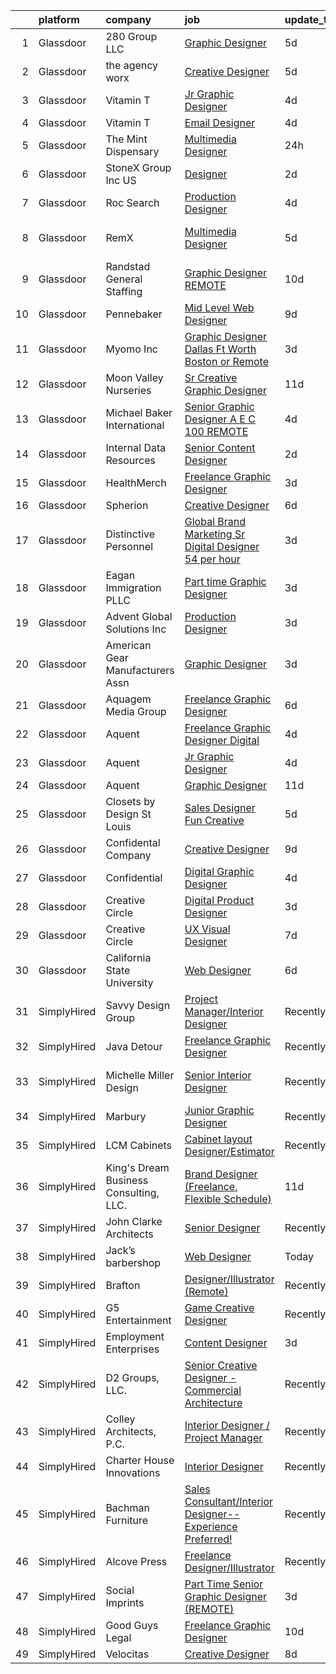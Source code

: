 

|    | platform    | company                                | job                                                                                                                                                                                                                                                                                                                                                                                                                                                                                                                                                                                                                                                                                                                                                                                                                                                                                                                                                                                                                  | update_time   | location             |
|---:|:------------|:---------------------------------------|:---------------------------------------------------------------------------------------------------------------------------------------------------------------------------------------------------------------------------------------------------------------------------------------------------------------------------------------------------------------------------------------------------------------------------------------------------------------------------------------------------------------------------------------------------------------------------------------------------------------------------------------------------------------------------------------------------------------------------------------------------------------------------------------------------------------------------------------------------------------------------------------------------------------------------------------------------------------------------------------------------------------------|:--------------|:---------------------|
|  1 | Glassdoor   | 280 Group LLC                          | [Graphic Designer](https://www.glassdoor.com/partner/jobListing.htm?pos=106&ao=1110586&s=58&guid=0000018210165e75b4ea6e7f03a25958&src=GD_JOB_AD&t=SR&vt=w&ea=1&cs=1_144559dc&cb=1658127278115&jobListingId=1008000486432&cpc=AC285F3A3ECA6BB0&jrtk=3-0-1g881cnljk26s801-1g881cnm4ghpq801-8e0ca34653e8e05b--6NYlbfkN0A96WIVUs5SSd1e5sdPWOjBiMJz3fk-GTbl_X95fEr7N7_O7gG7yYqATSY5E6jF4LOAu-d1G5vqmQK5-aVG4tOej9c_eEuMuqH8C1GeeNW2KtJSJ31b6MoFFw5KM710vWFGSjvXW7I3OG-OwT4mnPnLIfvWCjlnumDR2ayBGhUSESBLxX0cWl5Bz0cpK3t8G0XdIqI-yeIw-PYVoi4KpbED-s9sDAYL06iH-TGNmfH7ubQUmlaNIoRskVkc4KvZ8VWdzT3zLsLI7822iz6wVebdF2_oSjbzwFSxtB8PeKktozMRPz0g55k7Ehqdjr8teXJ53b8yHXoDnHFbW05IjrOiNdQOF2SmVY1uwj5F66MT9gH8Enl69vpHxA1PkEurDr424Nan7fi_Mldk2s4fnqFPsXQlzsAmwxogE5UL2LCOBO1HlvSYOlUlfsen-gbR20QNhFNo6QDPvFpFgYMr8LV6O_HXTGUsBx01SPS2fn_c34j1LRShFatR)                                                                                                                                                                          | 5d            | Remote               |
|  2 | Glassdoor   | the agency worx                        | [Creative Designer](https://www.glassdoor.com/partner/jobListing.htm?pos=119&ao=1110586&s=58&guid=0000018210165e75b4ea6e7f03a25958&src=GD_JOB_AD&t=SR&vt=w&ea=1&cs=1_1b77ab6f&cb=1658127278118&jobListingId=1007999979667&cpc=F41FEAB56D215062&jrtk=3-0-1g881cnljk26s801-1g881cnm4ghpq801-63945e7974dcb0bf--6NYlbfkN0CNOKpjDIEH11s39GTuUki_mvxNbnX5BtDlH5CMrheAnKze_5JrwQ4joDkGUDohP_RybvKQguCwO2bzn207p_14mbiHcywFIa1HWF2UP0_3f5Zk975uTAq5uCVwflsu_JCSQSKbiQ7a0xIZd76aSwml-WNW-2GZAACyMpIWDnwBr8SUJBdJ9gJtZ6GRC9VA3zu5lgQ849WE0P7rvnimHLUpujHTl0H8x3sLYhK4r6Vf8VxaiHsqU6K3PYvfhrf7fValYISscQ2TV4V54PBo6mx4-Lp0mX-Jybaa3VHuaMU5ztHZ3opUqutbbvvMjvQGf2oAYqEYMBaafQmSnA9ElZm8ULunVTbNtRcbococ2lm7pvDUB-kqLOtV9UoDgGDcq53xIAMGIc0_vp_9KHygXOdSHTGfNs2fqzvaC2JYcow20VJj9k6paU5W7KoI9aph6ELvF6zDXy5eKIHQmnNRWM_EBfvzib8T2bq_NX39s6-I52qnSiNBe5cl)                                                                                                                                                                         | 5d            | Remote               |
|  3 | Glassdoor   | Vitamin T                              | [Jr  Graphic Designer](https://www.glassdoor.com/partner/jobListing.htm?pos=128&ao=1110586&s=58&guid=0000018210165e75b4ea6e7f03a25958&src=GD_JOB_AD&t=SR&vt=w&cs=1_39671b83&cb=1658127278118&jobListingId=1008004122109&cpc=451933188B21919D&jrtk=3-0-1g881cnljk26s801-1g881cnm4ghpq801-f927bbf179ecebf4--6NYlbfkN0DMrcEu7yrtATojKJA7cEzGQ3FdRGWLh0CZQInL4ECGI6k5tN82kdM0cJmh4vC7GgjU4IZFPHYOlc5pUxMEeRMxtJYZKHkPHdtO62Iy9lVoZhAIu2S4XzkDEEtmJ95GBdsERpUV-98-k1rqGhn_uEH7OyVudsc8q053j9TlfObxls7rNxZ-wboGelURWMqY_mdQC7ySZjRbIEl9KSerNQ82ctBG2hEx5rIXp5mcih_vF-p_6kxcBnAnYqMWPLvNzxHKhIjjd5ysNqUqMk7a5Dj4-Q2Qfvi6iO_jRxaHz_kTbKZDloEeyd2CwCuq0-5DQkT6lUsXeHDShmFG1BdDJSeFOqwHtb_N9OkWztb0lMd_mrl_D-EkNGohWXUc2Zm5J1E40YF3p7dT9wu8lOLsYFmWakmL_b3PPEH421L2x_enlxh4jT25IvUj3m81cxUAJMKCe-WNsxvzGdVETBHDj-lVhQ0lPWYvNDQ%3D)                                                                                                                                                                                             | 4d            | Carlsbad, CA         |
|  4 | Glassdoor   | Vitamin T                              | [Email Designer](https://www.glassdoor.com/partner/jobListing.htm?pos=123&ao=1110586&s=58&guid=0000018210165e75b4ea6e7f03a25958&src=GD_JOB_AD&t=SR&vt=w&cs=1_f80a79c6&cb=1658127278118&jobListingId=1008002796766&cpc=654405A9B1E0A9F5&jrtk=3-0-1g881cnljk26s801-1g881cnm4ghpq801-d87153d55e7e46a1--6NYlbfkN0DMrcEu7yrtATojKJA7cEzGQ3FdRGWLh0CZQInL4ECGI6k5tN82kdM0OKoro5eXmjql8SpAchbaBvot-IE8GEt7H0Wn7yzLDQibqQCjyq5rFuLesK_Ha0vnmsSq6hQiCPnlT9Or5hPi1CPf3l1Z14EsOZft4d7P_VIjuqwxh2cLfbZy-NK4DTaZarpP33FdUIII2maIkyzkpHEw3BwLWU_75shtzxYeYJyD28wRdroWTI18c_oj8tKwrrIUpC0YEtd5x2Xeyj_6ImpEfo-fajHlNUMrKcpHoTxNEGTIj0AbBlHhHAChtA_RqQeiYb4ivmd_H0JxTlMLJe_hMAIFFheFXlLfvEwi_HI6RctpeCbVoO7y4QPbaNUL_qGSPCubsCndFid0o9y4c9bH8uuniL1uB5fqQpH8qMMGdsDRQHLJT5K0cZTCg3WE4CgZMIyPi3Ohwye6YTEN55JaCT9-ymNW)                                                                                                                                                                                                                 | 4d            | Remote               |
|  5 | Glassdoor   | The Mint Dispensary                    | [Multimedia Designer](https://www.glassdoor.com/partner/jobListing.htm?pos=105&ao=1110586&s=58&guid=0000018210165e75b4ea6e7f03a25958&src=GD_JOB_AD&t=SR&vt=w&ea=1&cs=1_ad7c84dd&cb=1658127278115&jobListingId=1008010256428&cpc=155EB9D5185558AF&jrtk=3-0-1g881cnljk26s801-1g881cnm4ghpq801-a4d8624d1b5e04f8--6NYlbfkN0AtR68e5gWpPxoovZgA7Udo-dcymoK0NpHFMpIgh7LYz1VY5fzotQ-fsy6kz4ahi587Cb3AAlo2Nyi1eEgcsbP0akK-9qrfXpnrfuq5Jhaz-EIsTV8-8SgpjwrYJsG4jMe7yhQYFz39CTmaA8t9xLFZ5kJ4CITj8v7IlOLJqLfIOEV-CnaSq04O7URSLYZC6cKDva_biWn9DFR6Q10GxdVbSeO5vj1caSXWy4g7262UiETFezGfJt4Zd2YClNJZAhQc1NFsUK_o7dw4wo2pMyVPmR0cdC56T97_ALLCORkpC3jI9PsucYW-mqUqkgf_wZkfXOg_jDbj8774IRZsDAY9l4B1c0lXhoYk4ttBi6hWc9cI56tajqy9oAY9RYxN8dXw93EJ7wRWHmEp0tKKaO_LsPwCSnfCipzXcrD5yQnYW_sR4O7qMUSFdC778b1t7TdaoZFmeKjgu9A_r2oyaSPBoGCjQ5S53FOPkVb4N_HsABcNCkyHGtayI2rg4NkVx9w%3D)                                                                                                                                                         | 24h           | Tempe, AZ            |
|  6 | Glassdoor   | StoneX Group Inc  US                   | [Designer](https://www.glassdoor.com/partner/jobListing.htm?pos=103&ao=1110586&s=58&guid=0000018210165e75b4ea6e7f03a25958&src=GD_JOB_AD&t=SR&vt=w&cs=1_52a78282&cb=1658127278114&jobListingId=1008007366621&cpc=F9A77EB4FA44235E&jrtk=3-0-1g881cnljk26s801-1g881cnm4ghpq801-4778e83600432297--6NYlbfkN0BqEd8mKcsxVSLwRidLi-ap7Ff7gFSDy4wIMcyIZERRBLJc4cm9vnSAREG_ITkUyw4gIWKx3so3sV3Y0LRcEcFoy-qx_bS4PxiriGBubHgJdB5tV-ra3STuRoZPKS-tofg6NxPSfU4Dmm6xPiBHgtHW1WBRojqP-VSjvwjf5BEKl4SGAbr-fTDVi509ShL39PkzQQFpwo6eoq-FxSkyv6xqRTP_gWu815WF0lwuWGqTUoaoHDjG1IoUak59o1Nb3B2SD9F7M7tes-JuQ-cWiAmbqk6t-u8RXheJ--8x62p8zNKwSiNeWuY7m9sr-sGBm844gei04Q3QYgiCLQYCd-s47HoMG7Pj4B4cnzcP3zPPFjbg0WTWcJFCBqYOrL1ApA3hdvdvK0fnytct5vT2IxigTR75b8fFuCAoszeSwnLx_ny1ivWzgBIAwTWaU4nU-2dsAkx3ZJozfrx48oA40PDusx1omcukOMLdg-5jRjF2i5Vvu7EoW2ubj0CJm8t6eA0ExyJTmxRleA1xt3d0sQu6PweXjOj4PqMQHTXD2IZARFIEu5QFQ36W)                                                                                                                       | 2d            | Chicago, IL          |
|  7 | Glassdoor   | Roc Search                             | [Production Designer](https://www.glassdoor.com/partner/jobListing.htm?pos=118&ao=1110586&s=58&guid=0000018210165e75b4ea6e7f03a25958&src=GD_JOB_AD&t=SR&vt=w&ea=1&cs=1_2e3c94fb&cb=1658127278117&jobListingId=1008002873267&cpc=AC285F3A3ECA6BB0&jrtk=3-0-1g881cnljk26s801-1g881cnm4ghpq801-addaca8772c6d40c--6NYlbfkN0CMHfdvImXyhvk82aHanYmk_omNMXOkHedsHncAw9pogZQ8McdVG3ZgtV6D129IFYhfTL7yuxeJosBcH9muJWk9YjK52T1y8O0szOu9vTCKpmDjplYXk-IMpyXv9A-aKX-ksh4eAFC-aE-SiQhh8OCuPLec8bbQAg5TTcVH-hdjBv8d1fndIoosveEmcE8050CEUQwCfUU1njrcDTWrxcnDYA8MQVCzfzjSSIcX0_XhEYocmFkpgRFVMiHVOCZXvLlSXwWvKr6mfkfFj-P4he34gcsw6RStlVLJ_nS3aU-FVWy-Ev8OnMWjDOSzLPQmPOCxgpV37K8Vd4j0ZBNqlmMF8irvAjTT6ro2InuEVzAL1GkN1tR8ZOjBl3MCa8kodgcPCJaf0jQinUWRjvzcHp0HQawvkwEdtOAnrdHot517ZUSzMRZUtxCI4aaDf32a_2w2C2yengijbnfTqrftUR7bZ5S1UfswHUZNMNKODf4p8nzaRiTaAvsAV2FkVC9f06ZkfNg0kGwbZQ%3D%3D)                                                                                                                                           | 4d            | Remote               |
|  8 | Glassdoor   | RemX                                   | [Multimedia Designer](https://www.glassdoor.com/partner/jobListing.htm?pos=122&ao=1110586&s=58&guid=0000018210165e75b4ea6e7f03a25958&src=GD_JOB_AD&t=SR&vt=w&ea=1&cs=1_4f20c007&cb=1658127278118&jobListingId=1008000121887&cpc=0C139D4CAD5A6DB2&jrtk=3-0-1g881cnljk26s801-1g881cnm4ghpq801-57f97d4fab3b97ac--6NYlbfkN0BjjkWxnJMqt2bWVcRaVAlvBRsjLKeJHSTiWSuT7OinMbG--Fy5vnygDSAU1bjUzZ1VTW8LA7bc9abHLh_fTi753GJDLB3c1bH9fCr0jvhqfzRSth6g27U2uy5j1QLzU3cNZqixTjGpXq0Vx-LM0UknhVQnTBe0eb5xu2oiD9_uyHdvGRLDepRyN0qbryVETumWI92352ZaTrf5TZPsDQRPkZc1PME5NF_-Yq76kExbWS9jg_jjVP6AtikZXWWFlTm6NYsiy4JZOcvU69prA0LoZaNpspsC9r92z3cLz2Z15IWr5_2exuaJb_8bPKbOi0mcq9Z0zziEEa-9qODNSVIXlv5qrU6IEd83d8ubOfBu03apbtHLDyFKFAgV0c4EVbS8tGk3gzbwF_VrWUbqtgXfFeRxgLXANZhGv81cE4SEEvdK01jL85Cs4ibBe-CxVxgKSAVztaQKhAI28Asj407itYiVW2hE9FvpHoiTTTV2LE1aWnE53A1wv4mDlZ_EJ2qRXmNHdowxuFTDuzyrPIZvaeMlj3q9hAsewVk2dioEj8sC2vbQ7LR3L3449O8vrAg03DNL6Pj61W07M_3x79O1)                                                                       | 5d            | Fort Washington, PA  |
|  9 | Glassdoor   | Randstad General Staffing              | [Graphic Designer   REMOTE](https://www.glassdoor.com/partner/jobListing.htm?pos=117&ao=1110586&s=58&guid=0000018210165e75b4ea6e7f03a25958&src=GD_JOB_AD&t=SR&vt=w&ea=1&cs=1_830f25dd&cb=1658127278117&jobListingId=1007990726948&cpc=8795CF9063CD573D&jrtk=3-0-1g881cnljk26s801-1g881cnm4ghpq801-4705afaf81c910a4--6NYlbfkN0BP0SNj5t90jkfF5SbRhYc-YYyKnIlIACqwosTKYtJiUOPFcGVraBBNH3PqNVaKMlOuVmRJWKrrq4EM2jRhWlKfZxM8eXEywoHlN3U-M2UVWO94To79VdvpioeFj0KoewcVhePBU7vspZEM1G4UbOHc7zykI3Y0lskQjYjoXHr1-1fzniQvjeCbocNWq5LjqS4nndWyNgiMO_kj5AzpBFl8prYHD7Chl7rUhDcPQlZZJfSyHIWvHkwryV04KrOs8a4P9Y2tVS90mbecjf3iroMuUK1w82NNS-SLxQ5-57Z7xpRVLCgDl_qgVfbahs0OruBnmD8OmFVjo6f0byKBKh7vxqHFoBEtezkl0eav1Eu22HAJqlTU1WDdyYbOPL6_rxCs4ILpeGrKoQiRfSdFBM4u0S3RFADWCjFB2bb-x0YPhx8JQjEKYnb8CrW9xqg_LO8iAmjZI_eJTMAijwFx14n7ZsE2T5AcA652GjsVnRZ8UyPpxAR2Xuyqp0kmxZSQUrTPyLedMtS2GIwFNiaUUBZw4LuZVoQZM7K83K7UdeNKgDvhW_-jjiORvr8UvrX4YtETaVtV090xbJsabRwTEvmo6GWsg0FNn2Y7QwOEqhGdEmbfT-xJlOl9PWV81xPBHynU-o0xn9Ug94xmaq8090f8) | 10d           | Remote               |
| 10 | Glassdoor   | Pennebaker                             | [Mid Level Web Designer](https://www.glassdoor.com/partner/jobListing.htm?pos=115&ao=1110586&s=58&guid=0000018210165e75b4ea6e7f03a25958&src=GD_JOB_AD&t=SR&vt=w&ea=1&cs=1_ad7306fe&cb=1658127278117&jobListingId=1007992914380&cpc=334ABAF5D42DC775&jrtk=3-0-1g881cnljk26s801-1g881cnm4ghpq801-09f7b357db24a266--6NYlbfkN0BqUN6ztqptJ5eG394UO-ZfSRZGZkbpPm3u73UixmBvBI1Y1JxWCCSi4WD6T2NB-2gugfCPeo8ZQOUqAEtz66ZCnIC6U5F0XJKr1Jox5VrclONP9b6iMFBTOy58yKslxi4PmsPGdNOFX2yyjFl7ZGxSjiZNk-UbmLbgopj7iYK_0fPO0KhQH2T9X9_seLYZZxQDn8gM-2KEDWHYIZL7g2s_JpTBWDjiVkoV11aCKmqtuz-hn7J4mk6Xply_y5LUXjDtrv8HXjyUvS1IdYaH2GylA_WaLB-YbC0QrV5oC31xZKXLe5-drfB8MyEN-byuXysGyCt67RKlxWaNAh8J3HOYTQSTeO3ux59JEh3Sjuon4cFA063KPZApzOsWhJFecLRn3hrLB1Q23qDN9knzdzC23GpAB6hwIb-mbAKfj0akJln0AUvYYZh2WHO-IgwosJsVqmoTUwocHseEfjBRpxww2qm1cCw7cYZrmPEl1zUq8PnFmao9LCo6)                                                                                                                                                                    | 9d            | Remote               |
| 11 | Glassdoor   | Myomo  Inc                             | [Graphic Designer   Dallas Ft Worth  Boston  or Remote](https://www.glassdoor.com/partner/jobListing.htm?pos=114&ao=1110586&s=58&guid=0000018210165e75b4ea6e7f03a25958&src=GD_JOB_AD&t=SR&vt=w&ea=1&cs=1_58d70886&cb=1658127278117&jobListingId=1008005454852&cpc=47CFDC01B3F81FAC&jrtk=3-0-1g881cnljk26s801-1g881cnm4ghpq801-a60721b5dc3e7536--6NYlbfkN0DLpEccmgxn7yAIA1NLQdtOZWhQNSCsTyPjBFcOKIxK-lsLcWVfFK1KO99ZsibNpQR7ehHrFv0-0IjDZmi6-J3X3SJK00H7xetsBjKLjtjCRb0kMBrHsHgsoga7LMc6m3dzp4imLSWpUphnE6GqN0Y_3R3FDX8cLTDq55MaDehdt2DPHH2EnWRrrtFk_xnU_HXK4nw_o_p6Yt71XYr9PdcVe7U2xwBvOW-DFLXAFllRY2o4nQRNHaDG9RSKdww1SM3oz1g4xfxan__FVrC_bGkKEc1QZdI8BeMMDjGJG_RXW2GYA7tokOffBXiu-I-zo9rD4rXxrQj1bb0BrumFmdg5INjhjpQvcvvykUqkpy70d63PhT5qeIp8AoYLX7y6Rt660XiQRPYXov1cg7R_zs5dSLqc0fjaj7micGqsmmcYuVaCKoP32ywRLp51HvBGLZooPG9wdyV1Fx1qDVpfepZuVcUjxvAhNY9Kx0hugmqJl2IZWsArXvkMAMZBQ2a0DS10SCaw3e-16w%3D%3D)                                                                                                         | 3d            | Boston, MA           |
| 12 | Glassdoor   | Moon Valley Nurseries                  | [Sr  Creative Graphic Designer](https://www.glassdoor.com/partner/jobListing.htm?pos=101&ao=1110586&s=58&guid=0000018210165e75b4ea6e7f03a25958&src=GD_JOB_AD&t=SR&vt=w&ea=1&cs=1_7e0da245&cb=1658127278114&jobListingId=1007987586374&cpc=39BF0EDDD7C951CC&jrtk=3-0-1g881cnljk26s801-1g881cnm4ghpq801-2dc8b1d91e759f31--6NYlbfkN0CtYVjMIh5haAAiJ9gOyIueHAJ7ifDipeAmUsIwS91L00T9yPHEV-4ryS8uDvFbiFhYj1v6lxMLSY7PZOCO0MrMz3iTwxexNbaphAbaDXZO5fHYbEtv-UGMBItqODB3n2k7RaCx5Nql62VwAXgZsj7B0aB8z1MnQ4WQwzOwrYBW7dNPiIRuztUGl9bTwUvOQuL7CidVaqXZl2Prq2rq_dbnwAW9cyILyEVX6qoA1w1qBhPOmhPFUfiL1WnqUh4lOF9LhIonNX2R6tF-MZ7NxRDpISRBmZbKkRg6Z1saICR1LXMi8nRCeaEMVbxJbxcn9Ll6XS3e0WRnbe-hc5M90EGsgGdyBNOkBH-yvLhaAb_8g8BLCrppmb792hRKjoeym3dGLdhSKnrEjirFiAv6oXoEGjo7eS9-a3EZ28Xq9rhlhYhIUubHUDFwpjKjtqEcWx933ePnyOkFfW20MnXhHTpGivvv7cPZ_soH0mQ5WPtjdpTGaFchkkRnx0y8slzV8KPt3oi8yMONmWjqb_RFuRA5)                                                                                                                             | 11d           | Scottsdale, AZ       |
| 13 | Glassdoor   | Michael Baker International            | [Senior Graphic Designer   A E C   100  REMOTE](https://www.glassdoor.com/partner/jobListing.htm?pos=102&ao=1110586&s=58&guid=0000018210165e75b4ea6e7f03a25958&src=GD_JOB_AD&t=SR&vt=w&cs=1_8a53f8df&cb=1658127278113&jobListingId=1008003647290&cpc=4F748F1840550ABC&jrtk=3-0-1g881cnljk26s801-1g881cnm4ghpq801-fe1c8db2364e4908--6NYlbfkN0Bw6-PCJRpRXGAWvRKjRGO12LLkIPLF8Mel29qcmNmjc051Zg1Fu4MVlztxQQQgvSO0mu882ydATROMRq3nK6p594UDNxCN2h3MVWR62BZ1eKVqsk8te5xY6a_fqJprPSnWNCe80mmwmlxLAE5fLxpkG5L1f4qFXUWS4f86M4Q0pqb5vJe6QkQ2x0E8F6cHuN7UZmjIddUqaVaU-MXMBw--5PuzbN6Za2RXTCZ1v4s9WFkywTPZMeyp9vT1H6PUVayrmJ7QjnifwXvyD33HiPczGFotO83K3UkMGMJ2RQHJGCh7vsP-DgvIi5o6woyxabczXKhyZ2qHrmR-6pFLZuyTgpNFkcp6SSlSmcftV_gBRviTpp0N-vbP5vgAAGNZP7W3eKGI36KWTIzuGtS7fAju4nVyvNpeM5qyCWUgLT2t-Tae7iIi5-GBp1UuYTk2Iq1B6pWFx3xpRCBBvRCdmzreK6nJOavPTkMWpsKTCQe66poE3fbuM03a2_njRp9eS1ImAK9gnfYmwIEYx3rf6Dno)                                                                                                                  | 4d            | Los Angeles, CA      |
| 14 | Glassdoor   | Internal Data Resources                | [Senior Content Designer](https://www.glassdoor.com/partner/jobListing.htm?pos=126&ao=1110586&s=58&guid=0000018210165e75b4ea6e7f03a25958&src=GD_JOB_AD&t=SR&vt=w&ea=1&cs=1_710ffc6d&cb=1658127278118&jobListingId=1008008036128&cpc=B101C867B3EF2D75&jrtk=3-0-1g881cnljk26s801-1g881cnm4ghpq801-c5a1b39f7bf884f0--6NYlbfkN0D-IIHpRgNhhiguU_t6VlqfhfFf3-SclHiEW6RanCpGL0AEnsnTmiX299MBfDVxpfogOW2NHd6kzMnAvngkSddVr2fvDBryb0zRb98N1F6fbRcEjcDkmoskIqMdf0zBUXZiUAgkR4g1JSHgUtFUQSGKTgTDEAEJiNQL3aRVm_URgPkn1T33Iyq693YM8fq-ikol_N8b8kXzXk3hpgBT2Fgi3sGbXkTa_wDdkbLYOXajDCE2edWQoFoirw7yhC7sDwlP1zSvXAGaegKNGrWXUn4QvwmxljLoDxkMO76dNp04hXJPRn_aKox-tRVrLBzyPiYQAmDYvbPS-07qwtnfAoCib2feoLrhsIR8DXpL2LS8_OO0BD8FWkpE0tWyNHF-DDgy-gGkAKXCG4B2LNqzlJrUU4DAmlTf9awwoOufCj8vmSZeYGA9hzgSnngoErIngO4MfYcXTj4rZhf1wnpApujum-mQAOg3shpPVs5F8_PzFXNIzMoAXBIAvEhCReR5Lv6NHwVPAz_M9g%3D%3D)                                                                                                                                       | 2d            | Remote               |
| 15 | Glassdoor   | HealthMerch                            | [Freelance Graphic Designer](https://www.glassdoor.com/partner/jobListing.htm?pos=111&ao=1110586&s=58&guid=0000018210165e75b4ea6e7f03a25958&src=GD_JOB_AD&t=SR&vt=w&ea=1&cs=1_c6560f99&cb=1658127278116&jobListingId=1008005751463&cpc=C4A69CCDBB3B9599&jrtk=3-0-1g881cnljk26s801-1g881cnm4ghpq801-d04551f9b2678583--6NYlbfkN0CJfBDSEeEc7eUnd5rVrn_aucFjVrvzgr_Il_-mepVEc-BLHCDOq-mgCmeFXAeYHsF02brgSvziQCU-GFCF8qBdIgZ04X2e8CQON-LG0-R62OPXwxprqx22bF7M5wxVJHq92As2CIT941S1gZZvlDWFP2MWM1HNHby7FZViwuXuOIwvH4DhgIfXsCY_sHGqok6vsL3W4LVOq1lZvVwpTJrcdax0304Sp-_T4lOsP2Hp3SUYpHNpLeP8gWKq2vRlSggo6RwWLCOkA-l2hoTFsJyKSIzLAG4xIgOogI4hn17RvR8UeG4lw6x6PJLHEWcyEwvzleLwGnK8DHokCz78tAISzjkQcLa6wJrOSL7fwny73H95EiJAm-S6RyL0I8SnU3U1cxn6zOgD7b-Nh5aD1XOqpUi0pN94JXiLDUly_PBgH9jMRolhljpA1JpRk_RbXTBuPR7ijM_DUfYaZvZC_tBR3xalIiLq35G1viLPHC4fS5hUUSDomJvIyD2QGzFB_4I%3D)                                                                                                                                                  | 3d            | Miami, FL            |
| 16 | Glassdoor   | Spherion                               | [Creative Designer](https://www.glassdoor.com/partner/jobListing.htm?pos=116&ao=1110586&s=58&guid=0000018210165e75b4ea6e7f03a25958&src=GD_JOB_AD&t=SR&vt=w&ea=1&cs=1_d8cc7d1a&cb=1658127278117&jobListingId=1007997451737&cpc=B076152010A3B66C&jrtk=3-0-1g881cnljk26s801-1g881cnm4ghpq801-1e1398609a68b71d--6NYlbfkN0BpNZHkGCYrNx41be8qaaTe0TzeBrdPS_PZvndxEDoRqCuH3CNcO_WgIxvH872q8BXocWzhpZ2eRKqkciQtsNBTawKLGBCPr2cWDGwrhQ-bf1cswthjJFSiqlVhhCMNwL2HoaXnVr_hlWdlAjgOm77T8-YWdXZWO3viAo31AQo78StG72DOM7TWp8lqTKskptC1eoJG7tB9vdefPJjmOgYwRyvN_Obg51uiNIuH0ZK6idUfd91100v3OIJYdJth-8MW2Aq8KaU7vdBYixdcf0ZaFJ__gtOkUV4UB7q-Lin43KhzkUGAAliLDuXX4fBp5l8dZ8WMrb3VTIsDmdJfn5qCTMp6xuNbKh_sSrFbmN6_FqOnznyQFOnNIeEP6fHBXm-rcsrPHdu77LWRr-mxgwUEbjf3ZUDTG-t0GvA0HFYsR78qKr2ijF4lSdBNEKft-eJ-qTFh53pNtuvPDJYFXiKsgIs6KANaKCHCmA3WqCVcyoE66rVZTAzVKqGctUY5B0I%3D)                                                                                                                                                           | 6d            | Lebanon, IN          |
| 17 | Glassdoor   | Distinctive Personnel                  | [Global Brand Marketing   Sr  Digital Designer   54 per hour ](https://www.glassdoor.com/partner/jobListing.htm?pos=129&ao=1110586&s=58&guid=0000018210165e75b4ea6e7f03a25958&src=GD_JOB_AD&t=SR&vt=w&ea=1&cs=1_4ff0c873&cb=1658127278119&jobListingId=1008005957863&cpc=9908D8D4413DBB8A&jrtk=3-0-1g881cnljk26s801-1g881cnm4ghpq801-e4273e6d2344fb97--6NYlbfkN0Bb1fqSDhg_G_Bb30unkHTedSfEldPKzW63zOsO1RilGwA9q14zNEq21PNcvO4nXZGj4ifyQ4tDeOTgmHJe5U5qcUAFiNC36PDTsOUMRNm04aJLttqd439hpUUysNdzmQtEp9aCa1f9LFzeMjHDfyFk7Fnqh6fliEfr6ZncTl9O-DIb8uzJNJnsz9uouoLn87BskwYMGFiMScCVjSkF1T5uuvALoH7A-PVJ1sjjo7pAi-t7CjJf_mf8CiG0Vz2W-Lm3GWEMy3vh22phU98LgxwgRKdNfzsAE71mPu-uCDO8fE2GTyQbT1y4a7v92w56mWutCAtWlMnxGEmEYxZclKrwbY8MA6HZJG7pnvI2U9oka3WDreWd2U6oJp_EqU5si2v5-kO98IJexm7nX-o5k8DI5TLERlZC6OAGYAb5NajcNoNzottOXBIF2RwDokl8AYhkQ85Ql0aBlfAlgmcZt3_GSFPxvPV_U6FCE68MCfJPj7qAAkxI3XoSKvJiNoSKI7k6btG7haHmtUhhD_A4vYquUOUzoQRvchTEkDwrPn0v4A%3D%3D)                                                                  | 3d            | Los Angeles, CA      |
| 18 | Glassdoor   | Eagan Immigration PLLC                 | [Part time Graphic Designer](https://www.glassdoor.com/partner/jobListing.htm?pos=108&ao=1110586&s=58&guid=0000018210165e75b4ea6e7f03a25958&src=GD_JOB_AD&t=SR&vt=w&ea=1&cs=1_0b05d097&cb=1658127278116&jobListingId=1008005576653&cpc=8795CF9063CD573D&jrtk=3-0-1g881cnljk26s801-1g881cnm4ghpq801-ffb64c6432a15975--6NYlbfkN0Buln86G4cHs0EC-FAsLh6IU2Ro-7FSZk9LVJ1OxKyEEs35VxL3d-j6TnaBeQMVpG6KOB0XooWEK2BCHlfLITqaT1CI0B00RRy1M_J4Bq4Qy8geNw0oJT1vI7nlt1nIh_2_foYNpRNpyv2j1tEvO_TQKcxZO28Jg0kp_Gflnw7NRdoDpy0-ierb1ZJb0dqSp8her-2zx4GwyQtN5btegXwiOsmq4yvxBSXuL1dsjMDTt5HPg4ngG9BK_DUXfTBH0F-j0LVbMO-0B1zTdSXL7wsryYaN5_B_RzIDhn-7XiVlIzPGFKxuvE-PyAIObW6wmyXUgir_vXsAkU27l_5QApSVrhwyBOpOAQFGv9tyxw10OkZbrvMUxsuAQV4u76-HNCcGQ2p710J6rQuhMRXgOhcPKugAfnDgK-85Ugh_xyxDhbfVWU96VrNUzerYlk08Oa0SzREYWMB9iuwXjX42i9evlOfsValiAG_wY8AO9fIc94nbJM_9Pw5yJmydMGiuIOs%3D)                                                                                                                                                  | 3d            | Remote               |
| 19 | Glassdoor   | Advent Global Solutions  Inc           | [Production Designer](https://www.glassdoor.com/partner/jobListing.htm?pos=104&ao=1110586&s=58&guid=0000018210165e75b4ea6e7f03a25958&src=GD_JOB_AD&t=SR&vt=w&ea=1&cs=1_efe13aec&cb=1658127278114&jobListingId=1008006055441&cpc=F41FEAB56D215062&jrtk=3-0-1g881cnljk26s801-1g881cnm4ghpq801-61901665e7fa4d7c--6NYlbfkN0DIpdLJUpemWGeGK9aGkL8A97q7wooQJ2aAkTmG5zU8UI_WTracIWZHwrSN7ZMSmN6edLzs65ZGUUGmA5MQP4FEfG2vUYmBYXg1-9TaUFVVQvAxyCY1f3YU7tUtaLgSaxUeP4svd2V2Vnzm9jPH-oRcWZXd0wLP5S2KJ_ur2UV4PabBSgtGwrzVfDSm0S4A6omYflEBjzaBwIlOKyq9IsEPbduATvr1rWbRLEnGfLLgYDZSl2Tg3TTfLl1P9P9oeP02OBeNbubNaA_DZ_T5A98gqjvF7jQ0Z_ZVvuEMVt648Mh3UIpFPHVERurVZV67Wtzql4qCE0HY3pl6pCcR83ulsEKSytwCHbrmuVzNgebApaSaZqClCYATXVFW4rB0naE_5pH-XWI1rKvCrRQwQ9SV2y3Prcf6b4GRNREDK7JHoeCCY8bGlw5T1Pbv3fIR9Cql88K378I8nxpTPuWwD5u9qmRbiGdYdbdSCPQ-ebjJYTKIDy9trGvm0DXEr0FS89Y%3D)                                                                                                                                                         | 3d            | Austin, TX           |
| 20 | Glassdoor   | American Gear Manufacturers Assn       | [Graphic Designer](https://www.glassdoor.com/partner/jobListing.htm?pos=109&ao=1110586&s=58&guid=0000018210165e75b4ea6e7f03a25958&src=GD_JOB_AD&t=SR&vt=w&ea=1&cs=1_771d29c9&cb=1658127278116&jobListingId=1008005359415&cpc=F41FEAB56D215062&jrtk=3-0-1g881cnljk26s801-1g881cnm4ghpq801-7e6666bedbe5527c--6NYlbfkN0DygFkbP1ACuiISjZnzkUKSydmzg9lsGeqXrB9uXLChk-M-84XLu-9lR5mlF_wm4BK6apvpG4NfWBacdyZQmwXHqIb3Wkg56j81cCCn8INgHpM8xwAyyddPldruS3kpINmqve8fHhbvTEmfpMG-pw1MZ6ZNnQzqwIwOK98mOUSZ467RCn-N56cht-ukOPoHchs6WiaR8rF_fWAdXrToKi1MZ0ZtdnyCvfEEmJk4DmN-gbE5z0oMQdlUosFgyVAEm3gCobJuE09tD5fAtpaKVChBfeRoiiqbd7W7XTudjirnoTxmBDp-ey6SXqJzOlFYUUG2aaZJPuo3oDkLNlAr9f7VJwghdzDExl6jKlkoY5eRai84fJ2-_1YfJg66vRMg_s7tDDqXQOpU7NiZnHxPTRdFTaPlMQr27HFW_BdwGRX1ZQecuHa6LhCldlIPKLDP1mSEvlFOwFsqBCTJN0pe27-7YLUG0L0nHtRq7aX52s_AFdGpuqUb8cffxjgtECitkxk%3D)                                                                                                                                                            | 3d            | Remote               |
| 21 | Glassdoor   | Aquagem Media Group                    | [Freelance Graphic Designer](https://www.glassdoor.com/partner/jobListing.htm?pos=110&ao=1110586&s=58&guid=0000018210165e75b4ea6e7f03a25958&src=GD_JOB_AD&t=SR&vt=w&ea=1&cs=1_3bab975c&cb=1658127278116&jobListingId=1007997764191&cpc=8795CF9063CD573D&jrtk=3-0-1g881cnljk26s801-1g881cnm4ghpq801-4d2ebfee1366db9c--6NYlbfkN0B77_YC1ejH0LARr0gp97391Yy-TxGeqGyDyozsWtoFq9ZzXKVwNAMSh-0H-d8B6y-JMNg478dgS_EFxLQkcC0AR7XcPLpj2GLpx5-vSU0lZW1E1EjVYHQ7_aX-_DxG2gjY-MmmjSMVqG21zx0Or1c9fsnWdtnAVM0BvkcaXuyhDiOkSGcRDg_6oGk-XpsOGOLPA0i2uUw7aDViRtSgcnbPOGdhWkwh33AfnLWZ1mtKjcaHSduSq46LYfZ3f0kKdl8abMvhYs6YQq8wr0SP0gR-Ni0dOjHFOjAuWkOwNvZUpT7yoiOcv1cPbjfj1cmGc9JIy2_W978UVngSa2K7VD8E8nJDwb4NckIEtgJTnAklkADApxmoEsisAnGouwYiDK0om3PHQbs8hSdUH-vkUupWbmaGLEoMGqPySrzBevY9J22YTd-CXB8m3LKOUFzeogqFl_J6QkQFbsb9EPz9437iABWmTJYI9P90YdY3vYy10JMKUNiX_fcM52AXKcrW6RM%3D)                                                                                                                                                  | 6d            | Remote               |
| 22 | Glassdoor   | Aquent                                 | [Freelance Graphic Designer  Digital ](https://www.glassdoor.com/partner/jobListing.htm?pos=125&ao=1110586&s=58&guid=0000018210165e75b4ea6e7f03a25958&src=GD_JOB_AD&t=SR&vt=w&cs=1_cc5db7e2&cb=1658127278118&jobListingId=1008003545844&cpc=FAE5E775D180B2FB&jrtk=3-0-1g881cnljk26s801-1g881cnm4ghpq801-d76c20a269c53c77--6NYlbfkN0DMrcEu7yrtATojKJA7cEzGQ3FdRGWLh0CZQInL4ECGI9gD0Wolx9R2v-Aex0-GK04yPt-upQdo0XiJLa-I22KSxUnQo05J_hrJhbGxIhbmcfVC-xMf3E06Jq3qkG9uVBXC7pswMq01_4u5HibExqvuEFpwQg8lCGqXTR3gUICnACWlBWldR4uTM7pUcKdjEd5UYrcJgiSNDJmYdk_v1gFbFyTYDozAHhxGwpBQ9L5meGAou6SDTo4RXItwkQTlnGzGOcvZu8j3Ze58d8KqAMFG1V5GhYQGYfC328vsu6u9-LHtHKH6W376ja-k7tXPrfmg4j_h7OxPpZUDQ2RWEkBYXD7hUhRnn1iXGr0eB-Ki12BfPbCfWAUgZWjB9il58AJ_fZaI66VQRie-6VA9r2vWCAiQo4vaXQcqwF5kRsVUXXRX6tq4Sg2A93wpZIXJd6uOx0vZ6YuM5A%3D%3D)                                                                                                                                                                                               | 4d            | Boston, MA           |
| 23 | Glassdoor   | Aquent                                 | [Jr  Graphic Designer](https://www.glassdoor.com/partner/jobListing.htm?pos=120&ao=1110586&s=58&guid=0000018210165e75b4ea6e7f03a25958&src=GD_JOB_AD&t=SR&vt=w&cs=1_580bdbc2&cb=1658127278117&jobListingId=1008003545858&cpc=FD1C1DA32C38CFA7&jrtk=3-0-1g881cnljk26s801-1g881cnm4ghpq801-7c58a0a5956f9fb1--6NYlbfkN0DMrcEu7yrtATojKJA7cEzGQ3FdRGWLh0CZQInL4ECGI9gD0Wolx9R2v-Aex0-GK04yPt-upQdo0cKldWiGhUvmZAIuevY5kdmVCKwBAolq96kWulbjQeAT9Y3fnlzHfRH784kwzdZj8A0fKRc4KRD4lYQL6Baic2ADNSBUnvwxEEqvPomxAasdxfVKHmioiKqAGsYvX_eO6QxXbsfp4MQGhexWWk9eeVRXPVo3-7WhQFaNfUj8CMweAD3voR50rAVRIQl00cmAqthuprwrzJpn5GQckKR-IUga7bNf93zx7ABbLo58nVNhva4LyovvzQNmddBlh09d9nofCbPow336sNgiLJ_ZMwI6EMUMBl9HhxGzJ6e5Bme9nQrrXxyACX1FIMlXffZJb-cKAn7oSFegvCwDxij95h8-gy8VY8Ejy1YjknHeJIMTcaY-TYlBlZHLASUd8e70WA%3D%3D)                                                                                                                                                                                                               | 4d            | Carlsbad, CA         |
| 24 | Glassdoor   | Aquent                                 | [Graphic Designer](https://www.glassdoor.com/partner/jobListing.htm?pos=124&ao=1110586&s=58&guid=0000018210165e75b4ea6e7f03a25958&src=GD_JOB_AD&t=SR&vt=w&cs=1_4e4a8ea0&cb=1658127278118&jobListingId=1007988996665&cpc=FD1C1DA32C38CFA7&jrtk=3-0-1g881cnljk26s801-1g881cnm4ghpq801-d52aca7df62de0a8--6NYlbfkN0DMrcEu7yrtATojKJA7cEzGQ3FdRGWLh0CZQInL4ECGI9gD0Wolx9R2v-Aex0-GK042anucAX0UHAFAOZzfrb71RaUo5kU5NRbNy-NsEMl1LCrzajUtzA10UAE84u9e-MwLM1_TYh0_bh1m7rzdxuUI1PJE0uGSyUy0yJb0OhvDaYFK-9MchDVeiTR_ys7AFJyCwpOWhAwRpXvjLdcuWKLKNEWZxkaCtfFlAZjccX8xt_zCXGFTk9h8vrBlf-9y0cKGt8_G7-sa4yg83moZ5bPIHULuhkyw0Htc-tWiCX3qfF8UEl6DIwcpN7HDBAYsBg1iiyAbgJ4PwaQqoMeOeJWm0KgLgeoix6JvdNbTxHzCQ96YtaTIGAe6vwonDuFJeYwW5y8beAcX145rXVKltY5EFMvNXAKVoez3qoYQ5zDC0k6gxBnro7YucKwdmyf18-SyoTRqjd8vQw%3D%3D)                                                                                                                                                                                                                   | 11d           | Atlanta, GA          |
| 25 | Glassdoor   | Closets by Design St  Louis            | [Sales Designer   Fun   Creative](https://www.glassdoor.com/partner/jobListing.htm?pos=112&ao=1110586&s=58&guid=0000018210165e75b4ea6e7f03a25958&src=GD_JOB_AD&t=SR&vt=w&ea=1&cs=1_3ee41361&cb=1658127278116&jobListingId=1008000527998&cpc=48B9F4758953335C&jrtk=3-0-1g881cnljk26s801-1g881cnm4ghpq801-8e4b6e501ef1de3e--6NYlbfkN0AxEQLGxtCIKyQB9Ebub_36vZjPXCaRUGCCfAHxxjHEugEboSBJEqvXNeWysD8a5ektfWfloSQNZgWf4tOBzSenlxB0KdsNUiR8Nc1XX_epcXo5pQmp3WLEaw-uYLJaqTzzMirY-rygEmbUw0TLkU9KUpkc5HZ0lBcDO5y6pIsdSoS8RGt9J5GMFrsy0O2TKZPHrN-cGtSY-pJhjYZ6l6jrykdEzmnSo6NdNIY6viA02EVLjB9hka24Zq9I-seeetdu2FHsbuzS4LjdIYlMjTLE__iNiWH_ZssLJUb_eSA8cvKQM6LJdU3518qk-m7UQe09yD87L_T4ZsYybcottxfaaw2FDlHd-J4tk116gxSRSkiUOt9fyczQY3UBxEpS6o-To0tqME6WimqtNDORnQ-_CsZf_c8y1K5Wt9uUkK4OSrYV5zxGhAl4hhbmqax9U89It2qG14eXtBYKjeZi0XiK7G6w635x6H742jSTfJQQAF1kLAUsxLm3mymlfxR4CusBRfB6MM7SBA%3D%3D)                                                                                                                               | 5d            | Saint Louis, MO      |
| 26 | Glassdoor   | Confidental Company                    | [Creative Designer](https://www.glassdoor.com/partner/jobListing.htm?pos=107&ao=1110586&s=58&guid=0000018210165e75b4ea6e7f03a25958&src=GD_JOB_AD&t=SR&vt=w&ea=1&cs=1_bd6a759d&cb=1658127278116&jobListingId=1007993663281&cpc=42BEC95245890617&jrtk=3-0-1g881cnljk26s801-1g881cnm4ghpq801-a1575e5f7f735598--6NYlbfkN0CHdhcN_jkgIF_NbYH0IGLRBlaq-fY9EGF6myPqLMIeUuDEuPUIQmoD3QdVcun_DuBoq20NI1dskEumo3F03JSOuUs1sP97fzYsTpcsx6hxKRua_wTMs5A81mwhg_96mnmW6dhS79Co3Sm36Qtnp7iy2JaB_TK2SVjkT8AQpnSNrGnjV7tzGwxFuVkQu876jUZJ1vpVGNEu2a72Gqk3aTwiAjd-4WnuIDuq_GpeNbXs9ArMCgyBdKG1nIl8-9Urlyusw4MKCmu7zh301v-HDCaZ0lHtWCKOMQMAErwTpffl101wECxxuSkI0dbKQuRPwdFHzLUyWlwyK0WZDQcD8mCsSvqUDi8dJTZqNKsf9cRywwzfQHOo6OxBK6y9xTjmoz8uFKr1pehQg37Tmk31a4GZZgOpB4iXFk12LiLMXCL7Zv8gMo_DoviU9Wr3fASyXpnRyzX7InOjctN11-BGXdyQ4TWqNLkU6OF8kl4ZQ2MIGvq2q_AZNHDu5UtGrqqA860%3D)                                                                                                                                                           | 9d            | Northridge, CA       |
| 27 | Glassdoor   | Confidential                           | [Digital Graphic Designer](https://www.glassdoor.com/partner/jobListing.htm?pos=113&ao=1110586&s=58&guid=0000018210165e75b4ea6e7f03a25958&src=GD_JOB_AD&t=SR&vt=w&ea=1&cs=1_747789a0&cb=1658127278117&jobListingId=1008002363986&cpc=1CBFC3E34E2A31FF&jrtk=3-0-1g881cnljk26s801-1g881cnm4ghpq801-ed6e22a3ef159d9c--6NYlbfkN0ALlVE48MWrgt2d0mHJVX740zmIEL60xmbxF1imK6ySVLMdwBxdYI_M1SIx2rEYDJiVn5DB5dzTaxocxPh-pSRa7VexBf6b9rh-hHR4pjNxbFNzNUpC6qMMdxmwAdwad6HOiiklmgQctJGcMjM_11nBLjhYyMfceBaOvS_RUvyt6axOXClUtcr0N7wBGihnmmP4X-r_no-h-3Mlic3h9r2JZGKFw_PGi5Fb-D4n01hcyVAMaq8um_sVBOBCvwRyMRjiq-NxFT4u_q0ldHsVYu7_w_JbWwlnDkvKmIl0Q1Orzrle9HZM01ARNlMZPANLsExxVRhRRU8psjVUPOMuiTQBDflBtuchUpzuWK2rPgsQu_wffvkWQFgYbMVFGP4pIBaAjPltm_WbbGzLmk94vuUeLWSl1CpugV8hfDYZ1gM8X_3bpCf3FFPpqsZB8x91aKA8sr3MM4RldgjQRO0jsrCvuaGcV5FuPv3rB4FE9BK0b4P5lRgVYRARA8fdtdvE5HjfwrOQYdJe0g%3D%3D)                                                                                                                                      | 4d            | Fairfax, VA          |
| 28 | Glassdoor   | Creative Circle                        | [Digital Product Designer](https://www.glassdoor.com/partner/jobListing.htm?pos=121&ao=1110586&s=58&guid=0000018210165e75b4ea6e7f03a25958&src=GD_JOB_AD&t=SR&vt=w&cs=1_fbf0b39d&cb=1658127278118&jobListingId=1008005241044&cpc=6FC5BA77C9A4CD78&jrtk=3-0-1g881cnljk26s801-1g881cnm4ghpq801-fde372aa508be703--6NYlbfkN0BPwlZa85gbT4Q3XYQoU_uQn0Qmw9zd_9UNfmcwtqAVud1yvyq1Z4UAlx1bxhDUi3KBQpObBeruR-PuFyv2wp_gYMWOSKW04wqlcECNghEnBEFS3QfeaK5Ap5kXAx6TxVJaOy-TL26iJUeaUX9znKe1cT19wR8eUHyzCb_VX8Wy_jd5SWDJCQXDcKJzrRoT7CECeUO2YDdEm9VieCiCDoWVVWL_wYyvPMtE5dH0ViseytyQ70HQ2Qa_PMkkz-hViE1lCNgIRoAtz_ChK4X8Kc8UZVZXCKWYh_Gz6DbwGS2MMJYvxWju1iPTyPbY7hSbjYgtMfmNS2pwbhT62taUkNyTl91mUKBx_Gg3_puiZ-sCtJHMdx1ldgkltYZ_5PzneDCwJ2d_J6UxJ8a3hi2YHw1wODj-iQdNL5-FEOPDKhFMSJWtQaccvgUi5KOsuqIX25eeyqdfIU8-ep4XPrKLgI0JFt0ZQbD8e5_Dn37BvXuNGwSbQZa6BMyCYoPz2qJTjlZSd9UfbpChuQ%3D%3D)                                                                                                                                           | 3d            | Raleigh, NC          |
| 29 | Glassdoor   | Creative Circle                        | [UX Visual Designer](https://www.glassdoor.com/partner/jobListing.htm?pos=127&ao=1110586&s=58&guid=0000018210165e75b4ea6e7f03a25958&src=GD_JOB_AD&t=SR&vt=w&cs=1_44a10cb6&cb=1658127278118&jobListingId=1007995018738&cpc=6FC5BA77C9A4CD78&jrtk=3-0-1g881cnljk26s801-1g881cnm4ghpq801-9c784e14f5794713--6NYlbfkN0BPwlZa85gbT4Q3XYQoU_uQn0Qmw9zd_9UNfmcwtqAVud1yvyq1Z4UAlx1bxhDUi3KJLvlxNxyzo-luhFl8FDXMzlCTxWeJgo5AqB7NbzA77CaT9Y6NQ6Fn2Zowhvl5GH6CU7uKz8tT8lCbKuTkRNib915WA_YrubnPYVc9PP-4zEMLHIwsHmxQsAYKQnekzXtdddgPkuPR5RqOVaf57n2XueZwIPQGrNzdVX1MqKmh3a1ChzNw44csMUqy47ksFA-rtAWpA5Cx9QlazTty9Inyzdn697lQnA_ahJ38Am09QU1T8iQrtuFhQCcmt61M7x5rsYbu8JA-egjGtVBpAw8BWZ0MEcgmizqW519TMRcJsxuphsJz05QmMSGA_vlaA64LHpolCwd_uuYvegDV4NoOo907BsbFBji8ggGqI8Y45QrpYutc49nDwoKw9iOM8pE5fLiq7dqJeY72HPOenXg9VMVguFYcyycVy3ptd3q0tBEJMrzqOg5FE92oKZUigEZpTby-TE0AVQ%3D%3D)                                                                                                                                                 | 7d            | Mountain View, CA    |
| 30 | Glassdoor   | California State University            | [Web Designer](https://www.glassdoor.com/partner/jobListing.htm?pos=130&ao=1136043&s=58&guid=0000018210165e75b4ea6e7f03a25958&src=GD_JOB_AD&t=SR&vt=w&cs=1_5ef61f88&cb=1658127278118&jobListingId=1007998160352&jrtk=3-0-1g881cnljk26s801-1g881cnm4ghpq801-667cf0addabb1ea6-)                                                                                                                                                                                                                                                                                                                                                                                                                                                                                                                                                                                                                                                                                                                                        | 6d            | San Diego, CA        |
| 31 | SimplyHired | Savvy Design Group                     | [Project Manager/Interior Designer](https://www.simplyhired.com/job/YsTVNp6nM336MjEWyi9A2oN5zVIl9wlJWq0tDVxZK_pWOgvFYeDoqg?q=creative+designer)                                                                                                                                                                                                                                                                                                                                                                                                                                                                                                                                                                                                                                                                                                                                                                                                                                                                      | Recently      | St. Louis, MO        |
| 32 | SimplyHired | Java Detour                            | [Freelance Graphic Designer](https://www.simplyhired.com/job/yTHNGr_2rj2rfiuzlpX9okId_jQHvk40sZ-q7z_fbjJVdtYJZTmMWg?q=creative+designer)                                                                                                                                                                                                                                                                                                                                                                                                                                                                                                                                                                                                                                                                                                                                                                                                                                                                             | Recently      | Remote               |
| 33 | SimplyHired | Michelle Miller Design                 | [Senior Interior Designer](https://www.simplyhired.com/job/Sys27llYxhHd2Iu__rvU_izDDcx-fz8jwbDpbCIOLy5Dr_B0O3v-Mg?q=creative+designer)                                                                                                                                                                                                                                                                                                                                                                                                                                                                                                                                                                                                                                                                                                                                                                                                                                                                               | Recently      | Saint Petersburg, FL |
| 34 | SimplyHired | Marbury                                | [Junior Graphic Designer](https://www.simplyhired.com/job/MH8gQthZdwZl4mhAOI5f9bItaWa8oPpv_aqPrn1pKm0Dzb0oAGGYEA?q=creative+designer)                                                                                                                                                                                                                                                                                                                                                                                                                                                                                                                                                                                                                                                                                                                                                                                                                                                                                | Recently      | Remote               |
| 35 | SimplyHired | LCM Cabinets                           | [Cabinet layout Designer/Estimator](https://www.simplyhired.com/job/DGSlfiUPWVOU_IlQXYWu3NE8c65_nAMngwGpdSuOIPTgYpGha4wvXw?q=creative+designer)                                                                                                                                                                                                                                                                                                                                                                                                                                                                                                                                                                                                                                                                                                                                                                                                                                                                      | Recently      | Monroe, WA           |
| 36 | SimplyHired | King's Dream Business Consulting, LLC. | [Brand Designer (Freelance, Flexible Schedule)](https://www.simplyhired.com/job/cPGGferDOW7ysbLQEqpMgvLmt9a-kVdUouZ6fiPjIZdV7q2KbGnF1Q?q=creative+designer)                                                                                                                                                                                                                                                                                                                                                                                                                                                                                                                                                                                                                                                                                                                                                                                                                                                          | 11d           | Remote               |
| 37 | SimplyHired | John Clarke Architects                 | [Senior Designer](https://www.simplyhired.com/job/MYC91eBeQc2OYt3IeMGWBH6wpnZ8rSAQfasNxR0audAkF-Q56TT7HQ?q=creative+designer)                                                                                                                                                                                                                                                                                                                                                                                                                                                                                                                                                                                                                                                                                                                                                                                                                                                                                        | Recently      | Sausalito, CA        |
| 38 | SimplyHired | Jack’s barbershop                      | [Web Designer](https://www.simplyhired.com/job/NEZQUl3dhkysTzhBE0fNfpQ5lCdzyW6eNvry3bQyCfFIkoYXzw8RVA?q=creative+designer)                                                                                                                                                                                                                                                                                                                                                                                                                                                                                                                                                                                                                                                                                                                                                                                                                                                                                           | Today         | Remote               |
| 39 | SimplyHired | Brafton                                | [Designer/Illustrator (Remote)](https://www.simplyhired.com/job/I171jIhEeBU2O3Vf7XYR_DOa1irGdJ9CTIMv3rIDdeMRUo1iq8NWBg?q=creative+designer)                                                                                                                                                                                                                                                                                                                                                                                                                                                                                                                                                                                                                                                                                                                                                                                                                                                                          | Recently      | Remote               |
| 40 | SimplyHired | G5 Entertainment                       | [Game Creative Designer](https://www.simplyhired.com/job/7nOwD_VuKxrlNc-cHpGvQ46ZnCscyt1K8ukM8CCvEuWcypq44LcXkQ?q=creative+designer)                                                                                                                                                                                                                                                                                                                                                                                                                                                                                                                                                                                                                                                                                                                                                                                                                                                                                 | Recently      | Remote               |
| 41 | SimplyHired | Employment Enterprises                 | [Content Designer](https://www.simplyhired.com/job/-4TzRdYlilT-cf4SU_JVKJizkz-OtcW15vUI7hsEu4ibDXCPTtlyIQ?q=creative+designer)                                                                                                                                                                                                                                                                                                                                                                                                                                                                                                                                                                                                                                                                                                                                                                                                                                                                                       | 3d            | Remote               |
| 42 | SimplyHired | D2 Groups, LLC.                        | [Senior Creative Designer - Commercial Architecture](https://www.simplyhired.com/job/Yzphuvu4v4KIeGAg97r-GC4K2aaGuq7WuIAfSSpOBYl9P_dmzDtnLw?q=creative+designer)                                                                                                                                                                                                                                                                                                                                                                                                                                                                                                                                                                                                                                                                                                                                                                                                                                                     | Recently      | King of Prussia, PA  |
| 43 | SimplyHired | Colley Architects, P.C.                | [Interior Designer / Project Manager](https://www.simplyhired.com/job/1_AKd20zbAVYuVuimSFQQFRuE2ScgAGKuVb47R5pZ_dBMnvjp2ddmA?q=creative+designer)                                                                                                                                                                                                                                                                                                                                                                                                                                                                                                                                                                                                                                                                                                                                                                                                                                                                    | Recently      | Blacksburg, VA       |
| 44 | SimplyHired | Charter House Innovations              | [Interior Designer](https://www.simplyhired.com/job/pUH7HINwbS8DZFgpS9-Qd9JDxnG-D9Lvjngrgni9IlgKb8KYQ0gx-A?q=creative+designer)                                                                                                                                                                                                                                                                                                                                                                                                                                                                                                                                                                                                                                                                                                                                                                                                                                                                                      | Recently      | Zeeland, MI          |
| 45 | SimplyHired | Bachman Furniture                      | [Sales Consultant/Interior Designer-- Experience Preferred!](https://www.simplyhired.com/job/6TuJt7dhkjzybzgT-N8n2n4rIMgK9cfgACJfhp90n_CRte5UgeCTFg?q=creative+designer)                                                                                                                                                                                                                                                                                                                                                                                                                                                                                                                                                                                                                                                                                                                                                                                                                                             | Recently      | Milwaukee, WI        |
| 46 | SimplyHired | Alcove Press                           | [Freelance Designer/Illustrator](https://www.simplyhired.com/job/NFPOnORXu61AwCEsRn-lJr_s0fZ_cbKUmLO_BOEuhEuZwGrhey-t1A?q=creative+designer)                                                                                                                                                                                                                                                                                                                                                                                                                                                                                                                                                                                                                                                                                                                                                                                                                                                                         | Recently      | Remote               |
| 47 | SimplyHired | Social Imprints                        | [Part Time Senior Graphic Designer (REMOTE)](https://www.simplyhired.com/job/tIPn-xge2vjwTSS4ZrsN2W-EcvrxoUAPTNAT5Z-xgwv6IQkx-4qcbA?q=creative+designer)                                                                                                                                                                                                                                                                                                                                                                                                                                                                                                                                                                                                                                                                                                                                                                                                                                                             | 3d            | Remote               |
| 48 | SimplyHired | Good Guys Legal                        | [Freelance Graphic Designer](https://www.simplyhired.com/job/jM1OHYhB0Kfw4TqnTCopBSQInBBYgm1dZI-1q0Tbs6fAsULJpHfgCw?q=creative+designer)                                                                                                                                                                                                                                                                                                                                                                                                                                                                                                                                                                                                                                                                                                                                                                                                                                                                             | 10d           | Remote               |
| 49 | SimplyHired | Velocitas                              | [Creative Designer](https://www.simplyhired.com/job/BLtwQ3dRGaZJf8mN5X7d7ry3a2llJV8Z0ePYxRJzJj7VeJX4YYpcSA?q=creative+designer)                                                                                                                                                                                                                                                                                                                                                                                                                                                                                                                                                                                                                                                                                                                                                                                                                                                                                      | 8d            | Remote               |